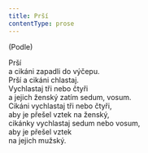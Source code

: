 ```yaml
---
title: Prší
contentType: prose
---
```


<section>

(Podle)

Prší  
a cikáni zapadli do výčepu.  
Prší a cikáni chlastaj.  
Vychlastaj tři nebo čtyři  
a jejich ženský zatím sedum, vosum.  
Cikáni vychlastaj tři nebo čtyři,  
aby je přešel vztek na ženský,  
cikánky vychlastaj sedum nebo vosum,  
aby je přešel vztek  
na jejich mužský.

</section>
